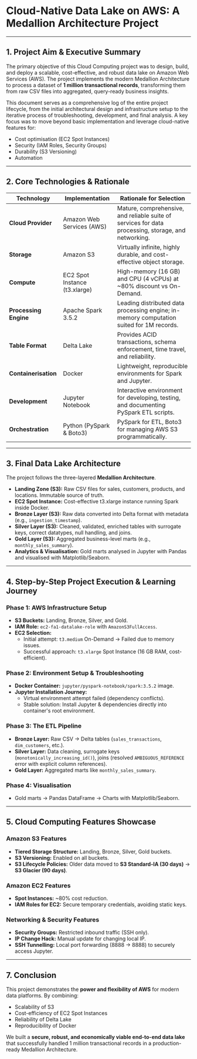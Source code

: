 # Cloud-Native Data Lake on AWS: A Medallion Architecture Project

---

## 1. Project Aim & Executive Summary
The primary objective of this Cloud Computing project was to design, build, and deploy a scalable, cost-effective, and robust data lake on Amazon Web Services (AWS). The project implements the modern Medallion Architecture to process a dataset of **1 million transactional records**, transforming them from raw CSV files into aggregated, query-ready business insights.

This document serves as a comprehensive log of the entire project lifecycle, from the initial architectural design and infrastructure setup to the iterative process of troubleshooting, development, and final analysis. A key focus was to move beyond basic implementation and leverage cloud-native features for:
- Cost optimisation (EC2 Spot Instances)
- Security (IAM Roles, Security Groups)
- Durability (S3 Versioning)
- Automation  

---

## 2. Core Technologies & Rationale

| Technology       | Implementation                | Rationale for Selection |
|------------------|-------------------------------|--------------------------|
| **Cloud Provider** | Amazon Web Services (AWS)     | Mature, comprehensive, and reliable suite of services for data processing, storage, and networking. |
| **Storage**       | Amazon S3                     | Virtually infinite, highly durable, and cost-effective object storage. |
| **Compute**       | EC2 Spot Instance (t3.xlarge) | High-memory (16 GB) and CPU (4 vCPUs) at ~80% discount vs On-Demand. |
| **Processing Engine** | Apache Spark 3.5.2         | Leading distributed data processing engine; in-memory computation suited for 1M records. |
| **Table Format**  | Delta Lake                    | Provides ACID transactions, schema enforcement, time travel, and reliability. |
| **Containerisation** | Docker                     | Lightweight, reproducible environments for Spark and Jupyter. |
| **Development**   | Jupyter Notebook              | Interactive environment for developing, testing, and documenting PySpark ETL scripts. |
| **Orchestration** | Python (PySpark & Boto3)      | PySpark for ETL, Boto3 for managing AWS S3 programmatically. |

---

## 3. Final Data Lake Architecture
The project follows the three-layered **Medallion Architecture**.

- **Landing Zone (S3):** Raw CSV files for sales, customers, products, and locations. Immutable source of truth.  
- **EC2 Spot Instance:** Cost-effective t3.xlarge instance running Spark inside Docker.  
- **Bronze Layer (S3):** Raw data converted into Delta format with metadata (e.g., `ingestion_timestamp`).  
- **Silver Layer (S3):** Cleaned, validated, enriched tables with surrogate keys, correct datatypes, null handling, and joins.  
- **Gold Layer (S3):** Aggregated business-level marts (e.g., `monthly_sales_summary`).  
- **Analytics & Visualisation:** Gold marts analysed in Jupyter with Pandas and visualised with Matplotlib/Seaborn.  

---

## 4. Step-by-Step Project Execution & Learning Journey

### Phase 1: AWS Infrastructure Setup
- **S3 Buckets:** Landing, Bronze, Silver, and Gold.  
- **IAM Role:** `ec2-fa1-datalake-role` with `AmazonS3FullAccess`.  
- **EC2 Selection:**  
  - Initial attempt: `t3.medium` On-Demand → Failed due to memory issues.  
  - Successful approach: `t3.xlarge` Spot Instance (16 GB RAM, cost-efficient).  

### Phase 2: Environment Setup & Troubleshooting
- **Docker Container:** `jupyter/pyspark-notebook/spark:3.5.2` image.  
- **Jupyter Installation Journey:**  
  - Virtual environment attempt failed (dependency conflicts).  
  - Stable solution: Install Jupyter & dependencies directly into container's root environment.  

### Phase 3: The ETL Pipeline
- **Bronze Layer:** Raw CSV → Delta tables (`sales_transactions`, `dim_customers`, etc.).  
- **Silver Layer:** Data cleaning, surrogate keys (`monotonically_increasing_id()`), joins (resolved `AMBIGUOUS_REFERENCE` error with explicit column references).  
- **Gold Layer:** Aggregated marts like `monthly_sales_summary`.  

### Phase 4: Visualisation
- Gold marts → Pandas DataFrame → Charts with Matplotlib/Seaborn.  

---

## 5. Cloud Computing Features Showcase

### Amazon S3 Features
- **Tiered Storage Structure:** Landing, Bronze, Silver, Gold buckets.  
- **S3 Versioning:** Enabled on all buckets.  
- **S3 Lifecycle Policies:** Older data moved to **S3 Standard-IA (30 days)** → **S3 Glacier (90 days)**.  

### Amazon EC2 Features
- **Spot Instances:** ~80% cost reduction.  
- **IAM Roles for EC2:** Secure temporary credentials, avoiding static keys.  

### Networking & Security Features
- **Security Groups:** Restricted inbound traffic (SSH only).  
- **IP Change Hack:** Manual update for changing local IP.  
- **SSH Tunnelling:** Local port forwarding (8888 → 8888) to securely access Jupyter.  

---

## 7. Conclusion
This project demonstrates the **power and flexibility of AWS** for modern data platforms. By combining:
- Scalability of S3  
- Cost-efficiency of EC2 Spot Instances  
- Reliability of Delta Lake  
- Reproducibility of Docker  

We built a **secure, robust, and economically viable end-to-end data lake** that successfully handled 1 million transactional records in a production-ready Medallion Architecture.  
